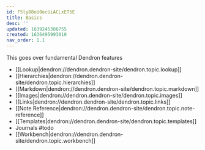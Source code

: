 ```yaml
---
id: F5ly88oU0ecUiACLxET5E
title: Basics
desc: ''
updated: 1639245386755
created: 1636495993010
nav_order: 1.1
---
```


This goes over fundamental Dendron features

- [[Lookup|dendron://dendron.dendron-site/dendron.topic.lookup]] 
- [[Hierarchies|dendron://dendron.dendron-site/dendron.topic.hierarchies]]
- [[Markdown|dendron://dendron.dendron-site/dendron.topic.markdown]]
- [[Images|dendron://dendron.dendron-site/dendron.topic.images]]
- [[Links|dendron://dendron.dendron-site/dendron.topic.links]]
- [[Note Reference|dendron://dendron.dendron-site/dendron.topic.note-reference]]
- [[Templates|dendron://dendron.dendron-site/dendron.topic.templates]]
- Journals #todo
- [[Workbench|dendron://dendron.dendron-site/dendron.topic.workbench]]
